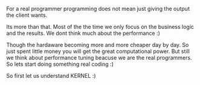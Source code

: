 For a real programmer programming does not mean just giving the output the client wants.

Its more than that. Most of the the time we only focus on the business logic and the results.
We dont think much about the performance :)

Though the hardaware becoming more and more cheaper day by day. So just spent little money you will get the great computational power. 
But still we think about performance tuning beacuse we are the real programmers.
So lets start doing something real coding :)

So first let us understand KERNEL :)

